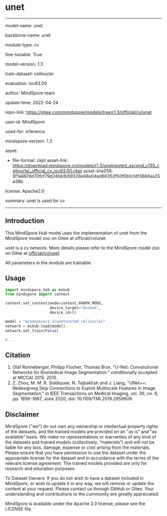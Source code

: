 # unet

---

model-name: unet

backbone-name: unet

module-type: cv

fine-tunable: True

model-version: 1.3

train-dataset: cellnuclei

evaluation: iou93.00

author: MindSpore team

update-time: 2022-04-24

repo-link: <https://gitee.com/mindspore/models/tree/r1.3/official/cv/unet>

user-id: MindSpore

used-for: inference

mindspore-version: 1.3

asset:

-
    file-format: ckpt
    asset-link: <https://download.mindspore.cn/models/r1.3/unetnested_ascend_v130_cellnuclei_official_cv_iou93.00.ckpt>
    asset-sha256: 9f1a697dd70fcf79d24bb1b59328e68a04ad66352f50f0b1c1df3666aa25a38b

license: Apache2.0

summary: unet is used for cv

---

## Introduction

This MindSpore Hub model uses the implementation of unet from the MindSpore model zoo on Gitee at official/cv/unet.

unet is a cv network. More details please refer to the MindSpore model zoo on Gitee at [official/cv/unet](https://gitee.com/mindspore/models/blob/r1.3/official/cv/unet/README.md).

All parameters in the module are trainable.

## Usage

```python
import mindspore_hub as mshub
from mindspore import context

context.set_context(mode=context.GRAPH_MODE,
                    device_target="Ascend",
                    device_id=0)

model = "mindspore/1.3/unetnested_cellnuclei"
network = mshub.load(model)
network.set_train(False)

# ...
```

## Citation

1. Olaf Ronneberger, Philipp Fischer, Thomas Brox. "U-Net: Convolutional Networks for Biomedical Image Segmentation." conditionally accepted at MICCAI 2015. 2015.
2. Z. Zhou, M. M. R. Siddiquee, N. Tajbakhsh and J. Liang, "UNet++: Redesigning Skip Connections to Exploit Multiscale Features in Image Segmentation," in IEEE Transactions on Medical Imaging, vol. 39, no. 6, pp. 1856-1867, June 2020, doi: 10.1109/TMI.2019.2959609.

## Disclaimer

MindSpore ("we") do not own any ownership or intellectual property rights of the datasets, and the trained models are provided on an "as is" and "as available" basis. We make no representations or warranties of any kind of the datasets and trained models (collectively, “materials”) and will not be liable for any loss, damage, expense or cost arising from the materials. Please ensure that you have permission to use the dataset under the appropriate license for the dataset and in accordance with the terms of the relevant license agreement. The trained models provided are only for research and education purposes.

To Dataset Owners: If you do not wish to have a dataset included in MindSpore, or wish to update it in any way, we will remove or update the content at your request. Please contact us through GitHub or Gitee. Your understanding and contributions to the community are greatly appreciated.

MindSpore is available under the Apache 2.0 license, please see the LICENSE file.

